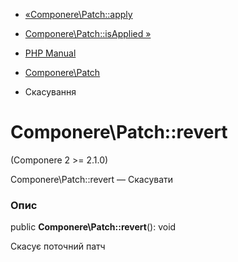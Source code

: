 - [«Componere\Patch::apply](componere-patch.apply.md)
- [Componere\Patch::isApplied »](componere-patch.isapplied.md)

- [PHP Manual](index.md)
- [Componere\Patch](class.componere-patch.md)
-   Скасування

# Componere\Patch::revert

(Componere 2 \>= 2.1.0)

Componere\Patch::revert — Скасувати

### Опис

public **Componere\Patch::revert**(): void

Скасує поточний патч
